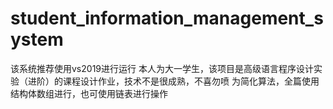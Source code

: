 # student_information_management_system
该系统推荐使用vs2019进行运行
本人为大一学生，该项目是高级语言程序设计实验（进阶）的课程设计作业，技术不是很成熟，不喜勿喷
为简化算法，全篇使用结构体数组进行，也可使用链表进行操作

